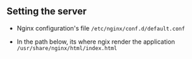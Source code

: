 ## Setting the server 

* Nginx configuration's file
`` /etc/nginx/conf.d/default.conf `` 

* In the path below, its where ngix render the application 
`` /usr/share/nginx/html/index.html ``